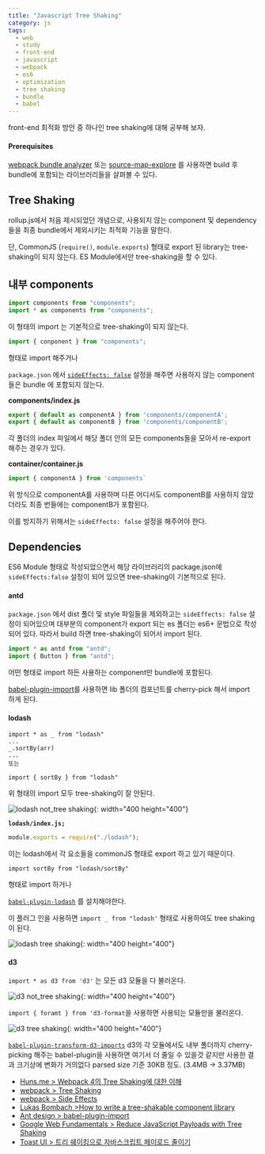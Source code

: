 ```yaml
---
title: "Javascript Tree Shaking"
category: js
tags:
  - web
  - study
  - front-end
  - javascript
  - webpack
  - es6
  - optimization
  - tree shaking
  - bundle
  - babel
---
```

front-end 최적화 방안 중 하나인 tree shaking에 대해 공부해 보자.

#### Prerequisites

[webpack bundle analyzer](https://www.npmjs.com/package/webpack-bundle-analyzer) 또는 [source-map-explore](https://www.npmjs.com/package/source-map-explorer) 를 사용하면 build 후 bundle에 포함되는 라이브러리들을 살펴볼 수 있다.

## Tree Shaking

rollup.js에서 처음 제시되었던 개념으로, 사용되지 않는 component 및 dependency 들을 최종 bundle에서 제외시키는 최적화 기능을 말한다.

단, CommonJS (`require()`, `module.exports`) 형태로 export 된 library는 tree-shaking이 되지 않는다. ES Module에서만 tree-shaking을 할 수 있다.

## 내부 components

```javascript
import components from "components";
import * as components from "components";
```

이 형태의 import 는 기본적으로 tree-shaking이 되지 않는다.

```javascript
import { conponent } from "components";
```

형태로 import 해주거나

`package.json` 에서 [`sideEffects: false`](https://webpack.js.org/guides/tree-shaking/) 설정을 해주면 사용하지 않는 component들은 bundle 에 포함되지 않는다.

**components/index.js**
```javascript
export { default as componentA } from 'components/componentA';
export { default as componentB } from 'components/componentB';
```

각 폴더의 index 파일에서 해당 폴더 안의 모든 components들을 모아서 re-export 해주는 경우가 있다.

**container/container.js**
```javascript
import { componentA } from 'components`
```

위 방식으로 componentA를 사용하며 다른 어디서도 componentB를 사용하지 않았더라도 최종 번들에는 componentB가 포함된다.

이를 방지하기 위해서는 `sideEffects: false` 설정을 해주어야 한다.

## Dependencies

ES6 Module 형태로 작성되었으면서 해당 라이브러리의 package.json에 `sideEffects:false` 설정이 되어 있으면 tree-shaking이 기본적으로 된다.

#### antd

`package.json` 에서 dist 폴더 및 style 파일들을 제외하고는 `sideEffects: false` 설정이 되어있으며 대부분의 component가 export 되는 es 폴더는 es6+ 문법으로 작성되어 있다. 따라서 build 하면 tree-shaking이 되어서 import 된다.

```javascript
import * as antd from "antd";
import { Button } from "antd";
```

어떤 형태로 import 하든 사용하는 component만 bundle에 포함된다.

[babel-plugin-import](https://github.com/ant-design/babel-plugin-import)를 사용하면 lib 폴더의 컴포넌트를 cherry-pick 해서 import 하게 된다.

#### lodash

```
import * as _ from "lodash"
...
_.sortBy(arr)
...
또는

import { sortBy } from "lodash"
```

위 형태의 import 모두 tree-shaking이 잘 안된다.

![lodash not_tree shaking](https://github.com/yhancsx/yhancsx.github.io/raw/master/assets/images/tree-shaking/lodash_not_tree_shaking.png){: width="400 height="400"}

**`lodash/index.js;`**
```javascript
module.exports = require("./lodash");
```

이는 lodash에서 각 요소들을 commonJS 형태로 export 하고 있기 때문이다.

```
import sortBy from "lodash/sortBy"
```

형태로 import 하거나

[`babel-plugin-lodash`](https://github.com/lodash/babel-plugin-lodash) 를 설치해야한다.

이 플러그 인을 사용하면 `import _ from "lodash'` 형태로 사용하여도 tree shaking 이 된다.

![lodash tree shaking](https://github.com/yhancsx/yhancsx.github.io/raw/master/assets/images/tree-shaking/lodash_tree_shaking.png){: width="400 height="400"}

#### d3

`import * as d3 from 'd3'` 는 모든 d3 모듈을 다 불러온다.

![d3 not_tree shaking](https://github.com/yhancsx/yhancsx.github.io/raw/master/assets/images/tree-shaking/d3_not_tree_shaking.png){: width="400 height="400"}

`import { foramt } from 'd3-format`을 사용하면 사용되는 모듈만을 불러온다.

![d3 tree shaking](https://github.com/yhancsx/yhancsx.github.io/raw/master/assets/images/tree-shaking/d3_tree_shaking.png){: width="400 height="400"}

[`babel-plugin-transform-d3-imports`](https://www.npmjs.com/package/babel-plugin-transform-d3-imports)
d3의 각 모듈에서도 내부 폴더까지 cherry-picking 해주는 babel-plugin을 사용하면 여기서 더 줄일 수 있을것 같지만
사용한 결과 크기상에 변화가 거의없다 parsed size 기준 30KB 정도. (3.4MB -> 3.37MB)

- [Huns.me > Webpack 4의 Tree Shaking에 대한 이해](https://huns.me/development/2265)
- [webpack > Tree Shaking](https://webpack.js.org/guides/tree-shaking/)
- [webpack > Side Effects](https://webpack.js.org/configuration/optimization/#optimizationsideeffects)
- [Lukas Bombach >How to write a tree-shakable component library](https://dev.to/lukasbombach/how-to-write-a-tree-shakable-component-library-4ied)
- [Ant design > babel-plugin-import](https://github.com/ant-design/babel-plugin-import)
- [Google Web Fundamentals > Reduce JavaScript Payloads with Tree Shaking](https://developers.google.com/web/fundamentals/performance/optimizing-javascript/tree-shaking)
- [Toast UI > 트리 쉐이킹으로 자바스크립트 페이로드 줄이기](https://ui.toast.com/weekly-pick/ko_20180716/)
